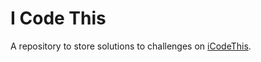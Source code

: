 # I Code This

A repository to store solutions to challenges on [iCodeThis](https://icodethis.com/).
